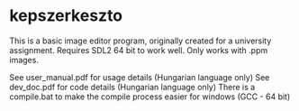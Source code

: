 # kepszerkeszto
This is a basic image editor program, originally created for a university assignment.
Requires SDL2 64 bit to work well.
Only works with .ppm images.

See user_manual.pdf for usage details (Hungarian language only)
See dev_doc.pdf for code details (Hungarian language only)
There is a compile.bat to make the compile process easier for windows (GCC - 64 bit)
